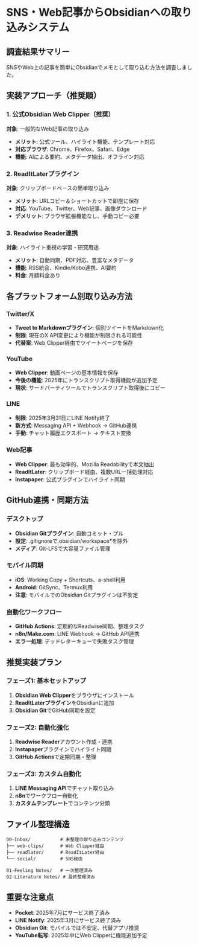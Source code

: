 # SNS・Web記事からObsidianへの取り込みシステム

## 調査結果サマリー

SNSやWeb上の記事を簡単にObsidianでメモとして取り込む方法を調査しました。

## 実装アプローチ（推奨順）

### 1. 公式Obsidian Web Clipper（推奨）
**対象**: 一般的なWeb記事の取り込み
- **メリット**: 公式ツール、ハイライト機能、テンプレート対応
- **対応ブラウザ**: Chrome、Firefox、Safari、Edge
- **機能**: AIによる要約、メタデータ抽出、オフライン対応

### 2. ReadItLaterプラグイン
**対象**: クリップボードベースの簡単取り込み
- **メリット**: URLコピー＆ショートカットで即座に保存
- **対応**: YouTube、Twitter、Web記事、画像ダウンロード
- **デメリット**: ブラウザ拡張機能なし、手動コピー必要

### 3. Readwise Reader連携
**対象**: ハイライト重視の学習・研究用途
- **メリット**: 自動同期、PDF対応、豊富なメタデータ
- **機能**: RSS統合、Kindle/Kobo連携、AI要約
- **料金**: 月額料金あり

## 各プラットフォーム別取り込み方法

### Twitter/X
- **Tweet to Markdownプラグイン**: 個別ツイートをMarkdown化
- **制限**: 現在のX API変更により機能が制限される可能性
- **代替案**: Web Clipper経由でツイートページを保存

### YouTube
- **Web Clipper**: 動画ページの基本情報を保存
- **今後の機能**: 2025年にトランスクリプト取得機能が追加予定
- **現状**: サードパーティツールでトランスクリプト取得後にコピー

### LINE
- **制限**: 2025年3月31日にLINE Notify終了
- **新方式**: Messaging API + Webhook → GitHub連携
- **手動**: チャット履歴エクスポート → テキスト変換

### Web記事
- **Web Clipper**: 最も効率的、Mozilla Readabilityで本文抽出
- **ReadItLater**: クリップボード経由、複数URL一括処理対応
- **Instapaper**: 公式プラグインでハイライト同期

## GitHub連携・同期方法

### デスクトップ
- **Obsidian Gitプラグイン**: 自動コミット・プル
- **設定**: .gitignoreで.obsidian/workspace*を除外
- **メディア**: Git-LFSで大容量ファイル管理

### モバイル同期
- **iOS**: Working Copy + Shortcuts、a-shell利用
- **Android**: GitSync、Termux利用
- **注意**: モバイルでのObsidian Gitプラグインは不安定

### 自動化ワークフロー
- **GitHub Actions**: 定期的なReadwise同期、整理タスク
- **n8n/Make.com**: LINE Webhook → GitHub API連携
- **エラー処理**: デッドレターキューで失敗タスク管理

## 推奨実装プラン

### フェーズ1: 基本セットアップ
1. **Obsidian Web Clipper**をブラウザにインストール
2. **ReadItLaterプラグイン**をObsidianに追加
3. **Obsidian Git**でGitHub同期を設定

### フェーズ2: 自動化強化
1. **Readwise Reader**アカウント作成・連携
2. **Instapaper**プラグインでハイライト同期
3. **GitHub Actions**で定期同期・整理

### フェーズ3: カスタム自動化
1. **LINE Messaging API**でチャット取り込み
2. **n8n**でワークフロー自動化
3. **カスタムテンプレート**でコンテンツ分類

## ファイル整理構造

```
00-Inbox/           # 未整理の取り込みコンテンツ
├── web-clips/      # Web Clipper経由
├── readlater/      # ReadItLater経由
└── social/         # SNS経由

01-Feeling Notes/   # 一次整理済み
02-Literature Notes/ # 最終整理済み
```

## 重要な注意点

- **Pocket**: 2025年7月にサービス終了済み
- **LINE Notify**: 2025年3月にサービス終了済み
- **Obsidian Git**: モバイルでは不安定、代替アプリ推奨
- **YouTube転写**: 2025年中にWeb Clipperに機能追加予定